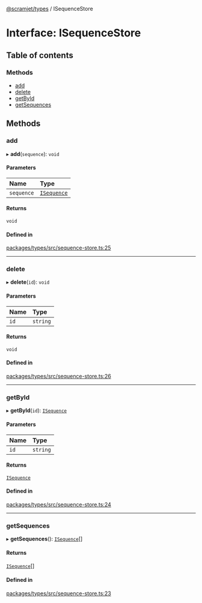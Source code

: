 [@scramjet/types](../README.md) / ISequenceStore

# Interface: ISequenceStore

## Table of contents

### Methods

- [add](isequencestore.md#add)
- [delete](isequencestore.md#delete)
- [getById](isequencestore.md#getbyid)
- [getSequences](isequencestore.md#getsequences)

## Methods

### add

▸ **add**(`sequence`): `void`

#### Parameters

| Name | Type |
| :------ | :------ |
| `sequence` | [`ISequence`](isequence.md) |

#### Returns

`void`

#### Defined in

[packages/types/src/sequence-store.ts:25](https://github.com/scramjet-cloud-platform/scramjet-csi-dev/blob/d294535a/packages/types/src/sequence-store.ts#L25)

___

### delete

▸ **delete**(`id`): `void`

#### Parameters

| Name | Type |
| :------ | :------ |
| `id` | `string` |

#### Returns

`void`

#### Defined in

[packages/types/src/sequence-store.ts:26](https://github.com/scramjet-cloud-platform/scramjet-csi-dev/blob/d294535a/packages/types/src/sequence-store.ts#L26)

___

### getById

▸ **getById**(`id`): [`ISequence`](isequence.md)

#### Parameters

| Name | Type |
| :------ | :------ |
| `id` | `string` |

#### Returns

[`ISequence`](isequence.md)

#### Defined in

[packages/types/src/sequence-store.ts:24](https://github.com/scramjet-cloud-platform/scramjet-csi-dev/blob/d294535a/packages/types/src/sequence-store.ts#L24)

___

### getSequences

▸ **getSequences**(): [`ISequence`](isequence.md)[]

#### Returns

[`ISequence`](isequence.md)[]

#### Defined in

[packages/types/src/sequence-store.ts:23](https://github.com/scramjet-cloud-platform/scramjet-csi-dev/blob/d294535a/packages/types/src/sequence-store.ts#L23)
